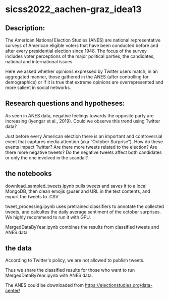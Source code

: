 # sicss2022_aachen-graz_idea13

## Description: 
The American National Election Studies (ANES) are national representative surveys of American eligible voters that have been conducted before and after every presidential election since 1948. The focus of the survey includes voter perceptions of the major political parties, the candidates, national and international issues. 

Here we asked whether opinions expressed by Twitter users match, in an aggregated manner, those gathered in the ANES (after controlling for demographics) or if it is true that extreme opinions are overrepresented and more salient in social networks.

## Research questions and hypotheses:
As seen in ANES data, negative feelings towards the opposite party are increasing (Iyengar et al., 2019). Could we observe this trend using Twitter data?

Just before every American election there is an important and controversial event that captures media attention (aka “October Surprise”). How do these events impact Twitter? Are there more tweets related to the election? Are there more negative tweets? Do the negative tweets affect both candidates or only the one involved in the scandal?

## the notebooks

download_sampled_tweets.ipynb pulls tweets and saves it to a local MongoDB, then clean emojis @user and URL in the text contents, and export the tweets to .CSV

tweet_processing.ipynb uses pretrained classifiers to annotate the collected tweets, and calcultes the daily average sentiment of the october surprises. We highly recommend to run it with GPU.

MergedDataByYear.ipynb combines the results from classified tweets and ANES data

## the data
According to Twitter's policy, we are not allowed to publish tweets. 

Thus we share the classified results for those who want to run MergedDataByYear.ipynb with ANES data.

The ANES could be downloaded from https://electionstudies.org/data-center/ 